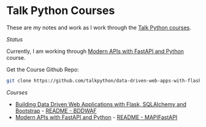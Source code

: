 # Talk Python Courses

These are my notes and work as I work through the [Talk Python courses].

_Status_

Currently, I am working through [Modern APIs with FastAPI and Python] course.

Get the Course Github Repo:

```sh
git clone https://github.com/talkpython/data-driven-web-apps-with-flask.git zcourse-repo
```

_Courses_

- [Building Data Driven Web Applications with Flask, SQLAlchemy and Bootstrap] - [README - BDDWAF]
- [Modern APIs with FastAPI and Python] - [README - MAPIFastAPI]

[//]: # (References)

[Talk Python courses]: https://training.talkpython.fm/courses/all
[Building Data Driven Web Applications with Flask, SQLAlchemy and Bootstrap]: https://training.talkpython.fm/courses/details/building-data-driven-web-applications-in-python-with-flask-sqlalchemy-and-bootstrap
[README - BDDWAF]: data-driven-web-apps-with-flask/README.md
[Modern APIs with FastAPI and Python]: https://training.talkpython.fm/courses/details/getting-started-with-fastapi
[README - MAPIFastAPI]: modern-apis-with-fastapi/README.md
